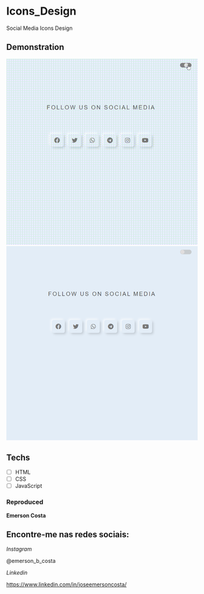 # Icons_Design
 Social Media Icons Design

 ## Demonstration

 <img src="./img/result.gif" alt="Exemplo">
 <img src="./img/result1.png" alt="Exemplo">

 ## Techs

 * [ ] HTML
 * [ ] CSS
 * [ ] JavaScript

 ### Reproduced

 **Emerson Costa**

 ## Encontre-me nas redes sociais: 

 *Instagram*

 @emerson_b_costa

 *Linkedin*

 https://www.linkedin.com/in/joseemersoncosta/
